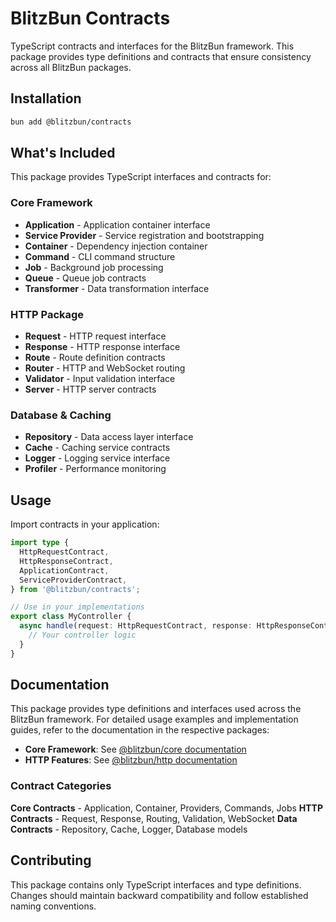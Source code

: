 # BlitzBun Contracts

TypeScript contracts and interfaces for the BlitzBun framework. This package provides type definitions and contracts that ensure consistency across all BlitzBun packages.

## Installation

```bash
bun add @blitzbun/contracts
```

## What's Included

This package provides TypeScript interfaces and contracts for:

### Core Framework

- **Application** - Application container interface
- **Service Provider** - Service registration and bootstrapping
- **Container** - Dependency injection container
- **Command** - CLI command structure
- **Job** - Background job processing
- **Queue** - Queue job contracts
- **Transformer** - Data transformation interface

### HTTP Package

- **Request** - HTTP request interface
- **Response** - HTTP response interface
- **Route** - Route definition contracts
- **Router** - HTTP and WebSocket routing
- **Validator** - Input validation interface
- **Server** - HTTP server contracts

### Database & Caching

- **Repository** - Data access layer interface
- **Cache** - Caching service contracts
- **Logger** - Logging service interface
- **Profiler** - Performance monitoring

## Usage

Import contracts in your application:

```typescript
import type {
  HttpRequestContract,
  HttpResponseContract,
  ApplicationContract,
  ServiceProviderContract,
} from '@blitzbun/contracts';

// Use in your implementations
export class MyController {
  async handle(request: HttpRequestContract, response: HttpResponseContract) {
    // Your controller logic
  }
}
```

## Documentation

This package provides type definitions and interfaces used across the BlitzBun framework. For detailed usage examples and implementation guides, refer to the documentation in the respective packages:

- **Core Framework**: See [@blitzbun/core documentation](../core/docs/)
- **HTTP Features**: See [@blitzbun/http documentation](../http/docs/)

### Contract Categories

**Core Contracts** - Application, Container, Providers, Commands, Jobs
**HTTP Contracts** - Request, Response, Routing, Validation, WebSocket
**Data Contracts** - Repository, Cache, Logger, Database models

## Contributing

This package contains only TypeScript interfaces and type definitions. Changes should maintain backward compatibility and follow established naming conventions.
